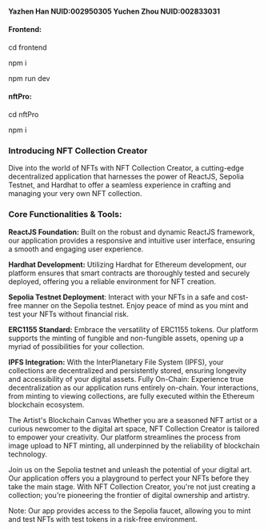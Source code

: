 #### Yazhen Han NUID:002950305 Yuchen Zhou NUID:002833031

#### Frontend:

cd frontend

npm i

npm run dev

#### nftPro:

cd nftPro

npm i



### Introducing NFT Collection Creator 



Dive into the world of NFTs with NFT Collection Creator, a cutting-edge decentralized application that harnesses the power of ReactJS, Sepolia Testnet, and Hardhat to offer a seamless experience in crafting and managing your very own NFT collection.

### Core Functionalities & Tools: 

**ReactJS Foundation:** Built on the robust and dynamic ReactJS framework, our application provides a responsive and intuitive user interface, ensuring a smooth and engaging user experience.

 **Hardhat Development:** Utilizing Hardhat for Ethereum development, our platform ensures that smart contracts are thoroughly tested and securely deployed, offering you a reliable environment for NFT creation. 

**Sepolia Testnet Deployment**: Interact with your NFTs in a safe and cost-free manner on the Sepolia testnet. Enjoy peace of mind as you mint and test your NFTs without financial risk. 

**ERC1155 Standard:** Embrace the versatility of ERC1155 tokens. Our platform supports the minting of fungible and non-fungible assets, opening up a myriad of possibilities for your collection. 

**IPFS Integration:** With the InterPlanetary File System (IPFS), your collections are decentralized and persistently stored, ensuring longevity and accessibility of your digital assets. Fully On-Chain: Experience true decentralization as our application runs entirely on-chain. Your interactions, from minting to viewing collections, are fully executed within the Ethereum blockchain ecosystem. 

The Artist's Blockchain Canvas Whether you are a seasoned NFT artist or a curious newcomer to the digital art space, NFT Collection Creator is tailored to empower your creativity. Our platform streamlines the process from image upload to NFT minting, all underpinned by the reliability of blockchain technology.

Join us on the Sepolia testnet and unleash the potential of your digital art. Our application offers you a playground to perfect your NFTs before they take the main stage. With NFT Collection Creator, you're not just creating a collection; you're pioneering the frontier of digital ownership and artistry.

Note: Our app provides access to the Sepolia faucet, allowing you to mint and test NFTs with test tokens in a risk-free environment.

